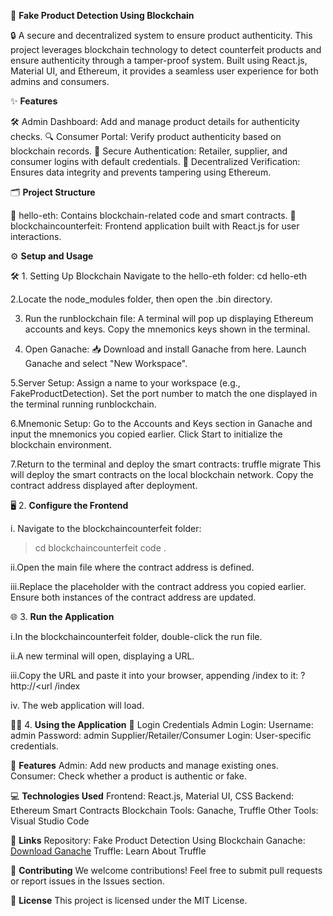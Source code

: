 🚀 **Fake Product Detection Using Blockchain**

🔒 A secure and decentralized system to ensure product authenticity.
This project leverages blockchain technology to detect counterfeit products and ensure authenticity through a tamper-proof system. Built using React.js, Material UI, and Ethereum, it provides a seamless user experience for both admins and consumers.

✨ **Features**

🛠 Admin Dashboard: Add and manage product details for authenticity checks.
🔍 Consumer Portal: Verify product authenticity based on blockchain records.
🔐 Secure Authentication: Retailer, supplier, and consumer logins with default credentials.
📜 Decentralized Verification: Ensures data integrity and prevents tampering using Ethereum.

🗂️ **Project Structure**

📁 hello-eth: Contains blockchain-related code and smart contracts.
📁 blockchaincounterfeit: Frontend application built with React.js for user 
interactions.

⚙️ **Setup and Usage**

🛠 1. Setting Up Blockchain
Navigate to the hello-eth folder:
cd hello-eth

2.Locate the node_modules folder, then open the .bin directory.

3. Run the runblockchain file:
A terminal will pop up displaying Ethereum accounts and keys.
Copy the mnemonics keys shown in the terminal.

4. Open Ganache:
📥 Download and install Ganache from here.
Launch Ganache and select "New Workspace".

5.Server Setup:
Assign a name to your workspace (e.g., FakeProductDetection).
Set the port number to match the one displayed in the terminal running runblockchain.

6.Mnemonic Setup:
Go to the Accounts and Keys section in Ganache and input the mnemonics you copied earlier.
Click Start to initialize the blockchain environment.

7.Return to the terminal and deploy the smart contracts:
truffle migrate
This will deploy the smart contracts on the local blockchain network.
Copy the contract address displayed after deployment.


🖥️ 2. **Configure the Frontend**

i. Navigate to the blockchaincounterfeit folder:

> cd blockchaincounterfeit
> code .

ii.Open the main file where the contract address is defined.

iii.Replace the placeholder with the contract address you copied earlier.
     Ensure both instances of the contract address are updated.

🌐 3. **Run the Application**

i.In the blockchaincounterfeit folder, double-click the run file.

ii.A new terminal will open, displaying a URL.

iii.Copy the URL and paste it into your browser, appending /index to it:
        ? http://<url /index
        
iv. The web application will load.
  
🧑‍💻 4. **Using the Application**
🔑 Login Credentials
Admin Login:
Username: admin
Password: admin
Supplier/Retailer/Consumer Login: User-specific credentials.

🚀 **Features**
Admin: Add new products and manage existing ones.
Consumer: Check whether a product is authentic or fake.

💻 **Technologies Used**
Frontend: React.js, Material UI, CSS
Backend: Ethereum Smart Contracts
Blockchain Tools: Ganache, Truffle
Other Tools: Visual Studio Code

🔗 **Links**
Repository: Fake Product Detection Using Blockchain
Ganache: [Download Ganache](https://github.com/trufflesuite/ganache-ui/releases/download/v2.7.1/Ganache-2.7.1-win-x64.appx)
Truffle: Learn About Truffle

🤝 **Contributing**
We welcome contributions! Feel free to submit pull requests or report issues in the Issues section.

📜 **License**
This project is licensed under the MIT License.

